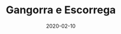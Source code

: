 ---
template: SingleToy
title: Gangorra e Escorrega
status: Featured / Published
date: '2020-02-10'
featuredImage: https://brincadeira.co/products/list_escorrega.png
price: R$60,00
excerpt: >-
  Este é um texto de espaço reservado para garantir que as palavras apareça
  corretamente no seu site. Este texto será substituído assim que o site está
  completo. No momento, você está lendo um texto escrito em português.


  Valores separados:  

  **Gangorra:** R$20,00  
  
  **Escorrega:** R$60,00
categories:
  - category: Outros
meta:
  canonicalLink: 'https://brincadeira.co/brinquedos/gangorra-e-escorrega/'
  noindex: false
  title: Gangorra e Escorrega
  description: Geralmente estou confuso a maior parte do tempo. Diga a ele que o tempo é essencial. Eu não sou um assassino. Eu sou parcial para o ar condicionado. Faz de conta.
---